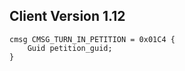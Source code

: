 ## Client Version 1.12

```rust,ignore
cmsg CMSG_TURN_IN_PETITION = 0x01C4 {
    Guid petition_guid;    
}

```

